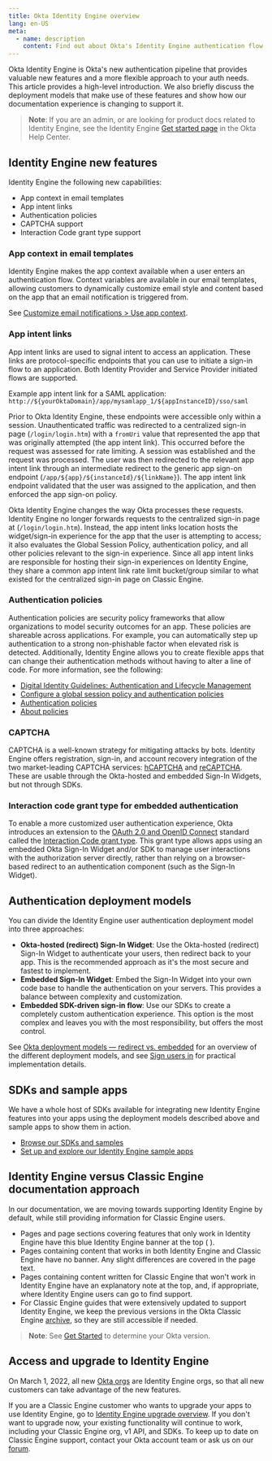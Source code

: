 ```yaml
---
title: Okta Identity Engine overview
lang: en-US
meta:
  - name: description
    content: Find out about Okta's Identity Engine authentication flow, what developer features it unlocks, how to use it, and the differences from Okta Classic Engine.
---
```


Okta Identity Engine is Okta's new authentication pipeline that provides valuable new features and a more flexible approach to your auth needs. This article provides a high-level introduction. We also briefly discuss the deployment models that make use of these features and show how our documentation experience is changing to support it.

> **Note**: If you are an admin, or are looking for product docs related to Identity Engine, see the Identity Engine [Get started page](https://help.okta.com/okta_help.htm?type=oie&id=ext-get-started-oie) in the Okta Help Center.

## Identity Engine new features

Identity Engine the following new capabilities: 

* App context in email templates  
* App intent links  
* Authentication policies  
* CAPTCHA support  
* Interaction Code grant type support  

### App context in email templates

Identity Engine makes the app context available when a user enters an authentication flow. Context variables are available in our email templates, allowing customers to dynamically customize email style and content based on the app that an email notification is triggered from.

See [Customize email notifications > Use app context](/docs/guides/custom-email/main/#use-app-context).

### App intent links

App intent links are used to signal intent to access an application. These links are protocol-specific endpoints that you can use to initiate a sign-in flow to an application. Both Identity Provider and Service Provider initiated flows are supported.

Example app intent link for a SAML application:  
`http://${yourOktaDomain}/app/mysamlapp_1/${appInstanceID}/sso/saml`

Prior to Okta Identity Engine, these endpoints were accessible only within a session. Unauthenticated traffic was redirected to a centralized sign-in page (`/login/login.htm`) with a `fromUri` value that represented the app that was originally attempted (the app intent link). This occurred before the request was assessed for rate limiting. A session was established and the request was processed. The user was then redirected to the relevant app intent link through an intermediate redirect to the generic app sign-on endpoint (`/app/${app}/${instanceId}/${linkName}`). The app intent link endpoint validated that the user was assigned to the application, and then enforced the app sign-on policy.

Okta Identity Engine changes the way Okta processes these requests. Identity Engine no longer forwards requests to the centralized sign-in page at (`/login/login.htm`). Instead, the app intent links location hosts the widget/sign-in experience for the app that the user is attempting to access; it also evaluates the Global Session Policy, authentication policy, and all other policies relevant to the sign-in experience. Since all app intent links are responsible for hosting their sign-in experiences on Identity Engine, they share a common app intent link rate limit bucket/group similar to what existed for the centralized sign-in page on Classic Engine.

### Authentication policies

Authentication policies are security policy frameworks that allow organizations to model security outcomes for an app. These policies are shareable across applications. For example, you can automatically step up authentication to a strong non-phishable factor when elevated risk is detected. Additionally, Identity Engine allows you to create flexible apps that can change their authentication methods without having to alter a line of code. For more information, see the following:

* [Digital Identity Guidelines: Authentication and Lifecycle Management](https://csrc.nist.gov/publications/detail/sp/800-63b/final)  
* [Configure a global session policy and authentication policies](/docs/guides/configure-signon-policy/)  
* [Authentication policies](https://help.okta.com/okta_help.htm?type=oie&id=ext-about-asop)  
* [About policies](/docs/concepts/policies/)

### CAPTCHA

CAPTCHA is a well-known strategy for mitigating attacks by bots. Identity Engine offers registration, sign-in, and account recovery integration of the two market-leading CAPTCHA services: [hCAPTCHA](https://www.hcaptcha.com/) and [reCAPTCHA](https://www.google.com/recaptcha/about/). These are usable through the Okta-hosted and embedded Sign-In Widgets, but not through SDKs.

### Interaction code grant type for embedded authentication

To enable a more customized user authentication experience, Okta introduces an extension to the [OAuth 2.0 and OpenID Connect](/docs/concepts/oauth-openid) standard called the [Interaction Code grant type](/docs/concepts/interaction-code/). This grant type allows apps using an embedded Okta Sign-In Widget and/or SDK to manage user interactions with the authorization server directly, rather than relying on a browser-based redirect to an authentication component (such as the Sign-In Widget).

## Authentication deployment models

You can divide the Identity Engine user authentication deployment model into three approaches:

* **Okta-hosted (redirect) Sign-In Widget**: Use the Okta-hosted (redirect) Sign-In Widget to authenticate your users, then redirect back to your app. This is the recommended approach as it's the most secure and fastest to implement.
* **Embedded Sign-In Widget**: Embed the Sign-In Widget into your own code base to handle the authentication on your servers. This provides a balance between complexity and customization.
* **Embedded SDK-driven sign-in flow**: Use our SDKs to create a completely custom authentication experience. This option is the most complex and leaves you with the most responsibility, but offers the most control.

See [Okta deployment models &mdash; redirect vs. embedded](/docs/concepts/redirect-vs-embedded/) for an overview of the different deployment models, and see [Sign users in](/docs/guides/sign-in-overview/) for practical implementation details.

## SDKs and sample apps

We have a whole host of SDKs available for integrating new Identity Engine features into your apps using the deployment models described above and sample apps to show them in action.

* [Browse our SDKs and samples](/code/)
* [Set up and explore our Identity Engine sample apps](/docs/guides/oie-embedded-common-download-setup-app/)

## Identity Engine versus Classic Engine documentation approach

In our documentation, we are moving towards supporting Identity Engine by default, while still providing information for Classic Engine users.

* Pages and page sections covering features that only work in Identity Engine have this blue Identity Engine banner at the top (<ApiLifecycle access="ie" />
).
* Pages containing content that works in both Identity Engine and Classic Engine have no banner. Any slight differences are covered in the page text.
* Pages containing content written for Classic Engine that won't work in Identity Engine have an explanatory note at the top, and, if appropriate, where Identity Engine users can go to find support.
* For Classic Engine guides that were extensively updated to support Identity Engine, we keep the previous versions in the Okta Classic Engine [archive](/docs/guides/archive-overview/), so they are still accessible if needed. 

> **Note**: See [Get Started](https://help.okta.com/okta_help.htm?type=oie) to determine your Okta version.

## Access and upgrade to Identity Engine

On March 1, 2022, all new [Okta orgs](/docs/concepts/okta-organizations/) are Identity Engine orgs, so that all new customers can take advantage of the new features.

If you are a Classic Engine customer who wants to upgrade your apps to use Identity Engine, go to [Identity Engine upgrade overview](/docs/guides/oie-upgrade-overview/). If you don't want to upgrade now, your existing functionality will continue to work, including your Classic Engine org, v1 API, and SDKs. To keep up to date on Classic Engine support, contact your Okta account team or ask us on our [forum](https://devforum.okta.com/).
